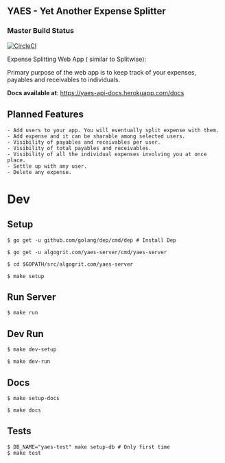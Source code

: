 YAES - Yet Another Expense Splitter
-----------------------------------

### Master Build Status
[![CircleCI](https://circleci.com/gh/algogrit/yaes-server/tree/master.svg?style=svg)](https://circleci.com/gh/algogrit/yaes-server/tree/master)

Expense Splitting Web App ( similar to Splitwise):

Primary purpose of the web app is to keep track of your expenses, payables and receivables to individuals.

**Docs available at**: https://yaes-api-docs.herokuapp.com/docs

## Planned Features

    - Add users to your app. You will eventually split expense with them.
    - Add expense and it can be sharable among selected users.
    - Visibility of payables and receivables per user.
    - Visibility of total payables and receivables.
    - Visibility of all the individual expenses involving you at once place.
    - Settle up with any user.
    - Delete any expense.

# Dev

  ## Setup

    $ go get -u github.com/golang/dep/cmd/dep # Install Dep

    $ go get -u algogrit.com/yaes-server/cmd/yaes-server

    $ cd $GOPATH/src/algogrit.com/yaes-server

    $ make setup

  ## Run Server

    $ make run

  ## Dev Run

    $ make dev-setup

    $ make dev-run

  ## Docs

    $ make setup-docs

    $ make docs

  ## Tests

    $ DB_NAME="yaes-test" make setup-db # Only first time
    $ make test
